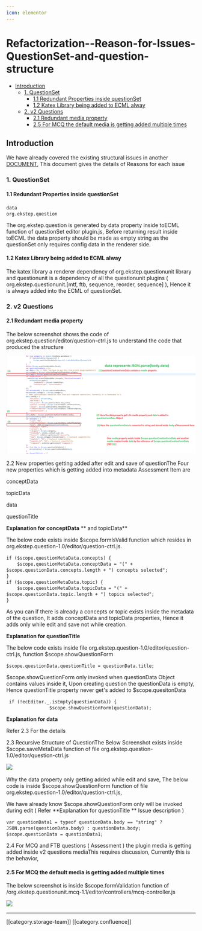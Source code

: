 ```yaml
---
icon: elementor
---
```


# Refactorization--Reason-for-Issues-QuestionSet-and-question-structure

* [Introduction ](refactorization-reason-for-issues-questionset-and-question-structure.md#introduction )
  * [1. QuestionSet](refactorization-reason-for-issues-questionset-and-question-structure.md#1. questionset)
    * [1.1 Redundant Properties inside questionSet](refactorization-reason-for-issues-questionset-and-question-structure.md#1.1-redundant-properties-inside-questionset)
    * [1.2 Katex Library being added to ECML alway](refactorization-reason-for-issues-questionset-and-question-structure.md#1.2-katex-library-being-added-to-ecml-alway)
  * [2. v2 Questions ](refactorization-reason-for-issues-questionset-and-question-structure.md#2.-v2-questions )
    * [2.1 Redundant media property](refactorization-reason-for-issues-questionset-and-question-structure.md#2.1-redundant-media-property)
    * [2.5 For MCQ the default media is getting added multiple times ](refactorization-reason-for-issues-questionset-and-question-structure.md#2.5-for-mcq-the-default-media-is-getting-added-multiple-times )

## Introduction&#x20;

We have already covered the existing structural issues in another [DOCUMENT](https://project-sunbird.atlassian.net/wiki/spaces/DPT/pages/794558518), This document gives the details of Reasons for each issue

### 1. QuestionSet

#### 1.1 Redundant Properties inside questionSet

```
data 
org.ekstep.question
```

The org.ekstep.question is generated by data property inside toECML function of  questionSet editor plugin.js,  Before returning result inside toECML  the data property should be made as empty string as the questionSet only requires config data in the renderer side.

#### 1.2 Katex Library being added to ECML alway

The katex library a renderer dependency of org.ekstep.questionunit library and questionunit is a dependency of all the questionunit plugins ( org.ekstep.questionunit.\[mtf, ftb, sequence, reorder, sequence] ), Hence it is always added into the ECML of questionSet.

### 2. v2 Questions&#x20;

#### 2.1 Redundant media property

The below screenshot shows the code of org.ekstep.question/editor/question-ctrl.js to understand the code that produced the structure

![](<../../../.gitbook/assets/media-issue (1).png>)

2.2 New properties getting added after edit and save of questionThe Four new properties which is getting added into metadata Assessment Item are&#x20;

conceptData

topicData

data

questionTitle

**Explanation for  conceptData** \*\* and topicData\*\*

The below code exists inside $scope.formIsValid function which resides in org.ekstep.question-1.0/editor/question-ctrl.js.

```
if ($scope.questionMetaData.concepts) {
	$scope.questionMetaData.conceptData = "(" + $scope.questionData.concepts.length + ") concepts selected";
}
if ($scope.questionMetaData.topic) {
	$scope.questionMetaData.topicData = "(" + $scope.questionData.topic.length + ") topics selected";
}
```

As you can if there is already a concepts or topic exists inside the metadata of the question,  It adds conceptData and topicData properties, Hence  it adds  only while edit and save not while creation.

**Explanation for questionTitle**

The below code exists inside file org.ekstep.question-1.0/editor/question-ctrl.js, function $scope.showQuestionForm&#x20;

```
$scope.questionData.questionTitle = questionData.title;
```

$scope.showQuestionForm  only invoked when questionData Object contains values inside it, Upon creating question the questionData is empty, Hence questionTitle property never get's added to $scope.quesitonData

```
 if (!ecEditor._.isEmpty(questionData)) {
                $scope.showQuestionForm(questionData);
```

**Explanation for data**

Refer 2.3 For the details

2.3 Recursive Structure of QuestionThe Below Screenshot exists inside $scope.saveMetaData function of file org.ekstep.question-1.0/editor/question-ctrl.js

![](<../../../.gitbook/assets/data\_problem (1).png>)

Why the data property only getting added while edit and save, The below code is inside $scope.showQuestionForm function of file org.ekstep.question-1.0/editor/question-ctrl.js,&#x20;

We have already know $scope.showQuestionForm only will be invoked during edit ( Refer  \*\*Explanation for questionTitle \*\* Issue description )

```
var questionData1 = typeof questionData.body == "string" ? JSON.parse(questionData.body) : questionData.body;
$scope.questionData = questionData1;
```

2.4 For MCQ and FTB questions ( Assessment ) the plugin media is getting added inside v2 questions mediaThis requires discussion, Currently this is the behavior,&#x20;

#### 2.5 For MCQ the default media is getting added multiple times&#x20;

The below screenshot is inside $scope.formValidation function of /org.ekstep.questionunit.mcq-1.1/editor/controllers/mcq-controller.js

![](<../../../.gitbook/assets/MCQ\_redundant\_media (1).png>)

***

\[\[category.storage-team]] \[\[category.confluence]]
